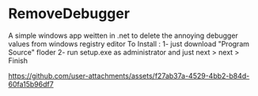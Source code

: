 # RemoveDebugger
A simple windows app weitten in .net to delete the annoying debugger values from windows registry editor
To Install :
1- just download "Program Source" floder
2- run setup.exe as administrator and just next > next > Finish

https://github.com/user-attachments/assets/f27ab37a-4529-4bb2-b84d-60fa15b96df7
